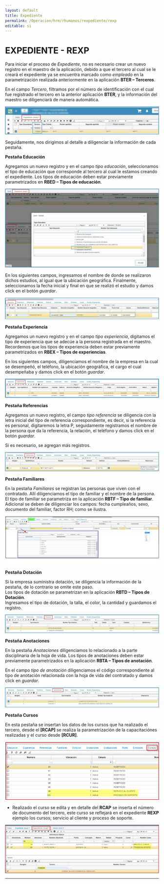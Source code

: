 ```yaml
---
layout: default
title: Expediente
permalink: /Operacion/hrm/rhumanos/rexpediente/rexp
editable: si
---
```


# EXPEDIENTE - REXP


Para iniciar el proceso de _Expediente_, no es necesario crear un nuevo registro en el maestro de la aplicación, debido a que el tercero al cual se le creará el expediente ya se encuentra marcado como _empleado_ en la parametrización realizada anteriormente en la aplicación **BTER – Terceros**. 

En el campo _Tercero_, filtramos por el número de identificación con el cual fue registrado el tercero en la anterior aplicación **BTER**, y la información del maestro se diligenciará de manera automática.


![](rexp1.png)


Seguidamente, nos dirigimos al detalle a diligenciar la información de cada pestaña.

**Pestaña Educación**

Agregamos un nuevo registro y en el campo _tipo educación_, seleccionamos el tipo de educación que corresponde al tercero al cual le estamos creando el expediente. Los tipos de educación deben estar previamente parametrizados en **RBED – Tipos de educación**.


![](rexp2.png)


En los siguientes campos, ingresamos el nombre de donde se realizaron dichos estudios, al igual que la ubicación geográfica. Finalmente, seleccionamos la fecha inicial y final en que se realizó el estudio y damos click en el botón _guardar_.


![](rexp3.png)


**Pestaña Experiencia**

Agregamos un nuevo registro y en el campo _tipo experiencia_, digitamos el tipo de experiencia que se adecúe a la persona registrada en el maestro. Recordemos que los tipos de experiencia deben estar previamente parametrizados en **RBEX – Tipos de experiencias**.  

En los siguientes campos, diligenciamos el nombre de la empresa en la cual se desempeñó, el teléfono, la ubicación geográfica, el cargo el cual desempeñaba y damos click en el botón _guardar_.  





![](rexp4.png)


**Pestaña Referencias**

Agregamos un nuevo registro, el campo _tipo referencia_ se diligencia con la letra inicial del tipo de referencia correspondiente, es decir, si la referencia es personal, digitaremos la letra P, seguidamente registramos el nombre de la persona que da la referencia, la relación, el teléfono y damos click en el botón _guardar_.

Si es necesario, se agregan más registros.


![](rexp5.png)


**Pestaña Familiares**

En la pestaña _Familiares_ se registran las personas que viven con el contratado. Allí diligenciamos el tipo de familiar y el nombre de la persona. El tipo de familiar se parametriza en la aplicación **RBTF – Tipo de familiar**. Adicional se deben de diligenciar los campos: fecha cumpleaños, sexo, documento del familiar, factor RH; como se ilustra.  


![](rexp6.png)


**Pestaña Dotación**

Si la empresa suministra dotación, se diligencia la información de la pestaña, de lo contrario se omite este paso.  
Los tipos de dotación se parametrizan en la aplicación **RBTD – Tipos de Dotación**.  
Ingresamos el tipo de dotación, la talla, el color, la cantidad y guardamos el registro.


![](rexp7.png)


**Pestaña Anotaciones**

En la pestaña _Anotaciones_ diligenciamos lo relacionado a la parte disciplinaria de la hoja de vida. Los tipos de anotaciones deben estar previamente parametrizados en la aplicación **RBTA – Tipos de anotación**. 

En el campo _tipo de anotación_ diligenciamos el código correspondiente al tipo de anotación relacionada con la hoja de vida del contratado y damos click en _guardar_.


![](rexp8.png)

**Pestaña Cursos**

En esta pestaña se insertan los datos de los cursos que ha realizado el tercero, desde el **[RCAP]** se realiza la parametrización de la capacitaciónes realizadas y el curso desde **[RCUR]**.  

![](rexp12.png)

* Realizado el curso se edita y en detalle del **RCAP** se inserta el número de documento del tercero, este curso se reflejará en el expediente **REXP** ejemplo los cursos;  servicio al cliente y proceso de soporte.  

![](rexp11.png)

**********














